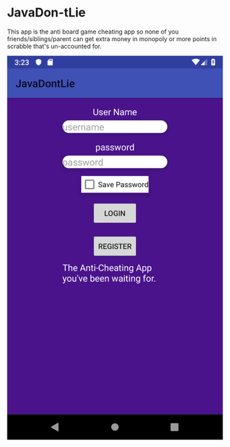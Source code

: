 # JavaDon-tLie

This app is the anti board game cheating app so none of you friends/siblings/parent can get extra money in monopoly or more points in scrabble that's un-accounted for.

![Alt text](app\src\main\java\com\nyc\javadontlie\assets\login_pic.png?raw=true "Optional Title")
